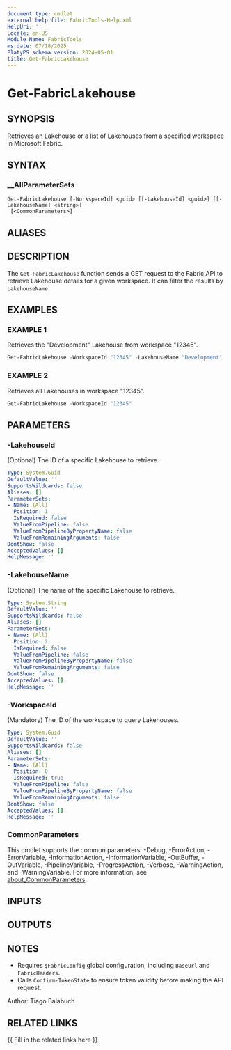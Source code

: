```yaml
---
document type: cmdlet
external help file: FabricTools-Help.xml
HelpUri: ''
Locale: en-US
Module Name: FabricTools
ms.date: 07/18/2025
PlatyPS schema version: 2024-05-01
title: Get-FabricLakehouse
---
```


# Get-FabricLakehouse

## SYNOPSIS

Retrieves an Lakehouse or a list of Lakehouses from a specified workspace in Microsoft Fabric.

## SYNTAX

### __AllParameterSets

```
Get-FabricLakehouse [-WorkspaceId] <guid> [[-LakehouseId] <guid>] [[-LakehouseName] <string>]
 [<CommonParameters>]
```

## ALIASES

## DESCRIPTION

The `Get-FabricLakehouse` function sends a GET request to the Fabric API to retrieve Lakehouse details for a given workspace.
It can filter the results by `LakehouseName`.

## EXAMPLES

### EXAMPLE 1

Retrieves the "Development" Lakehouse from workspace "12345".

```powershell
Get-FabricLakehouse -WorkspaceId "12345" -LakehouseName "Development"
```

### EXAMPLE 2

Retrieves all Lakehouses in workspace "12345".

```powershell
Get-FabricLakehouse -WorkspaceId "12345"
```

## PARAMETERS

### -LakehouseId

(Optional) The ID of a specific Lakehouse to retrieve.

```yaml
Type: System.Guid
DefaultValue: ''
SupportsWildcards: false
Aliases: []
ParameterSets:
- Name: (All)
  Position: 1
  IsRequired: false
  ValueFromPipeline: false
  ValueFromPipelineByPropertyName: false
  ValueFromRemainingArguments: false
DontShow: false
AcceptedValues: []
HelpMessage: ''
```

### -LakehouseName

(Optional) The name of the specific Lakehouse to retrieve.

```yaml
Type: System.String
DefaultValue: ''
SupportsWildcards: false
Aliases: []
ParameterSets:
- Name: (All)
  Position: 2
  IsRequired: false
  ValueFromPipeline: false
  ValueFromPipelineByPropertyName: false
  ValueFromRemainingArguments: false
DontShow: false
AcceptedValues: []
HelpMessage: ''
```

### -WorkspaceId

(Mandatory) The ID of the workspace to query Lakehouses.

```yaml
Type: System.Guid
DefaultValue: ''
SupportsWildcards: false
Aliases: []
ParameterSets:
- Name: (All)
  Position: 0
  IsRequired: true
  ValueFromPipeline: false
  ValueFromPipelineByPropertyName: false
  ValueFromRemainingArguments: false
DontShow: false
AcceptedValues: []
HelpMessage: ''
```

### CommonParameters

This cmdlet supports the common parameters: -Debug, -ErrorAction, -ErrorVariable,
-InformationAction, -InformationVariable, -OutBuffer, -OutVariable, -PipelineVariable,
-ProgressAction, -Verbose, -WarningAction, and -WarningVariable. For more information, see
[about_CommonParameters](https://go.microsoft.com/fwlink/?LinkID=113216).

## INPUTS

## OUTPUTS

## NOTES

- Requires `$FabricConfig` global configuration, including `BaseUrl` and `FabricHeaders`.
- Calls `Confirm-TokenState` to ensure token validity before making the API request.

Author: Tiago Balabuch

## RELATED LINKS

{{ Fill in the related links here }}

